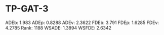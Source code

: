 # TP-GAT-3

ADEb: 1.983
ADEp: 0.8288
ADEv: 2.3622
FDEb: 3.791
FDEp: 1.6285
FDEv: 4.2785
Rank: 1188
WSADE: 1.3894
WSFDE: 2.6342